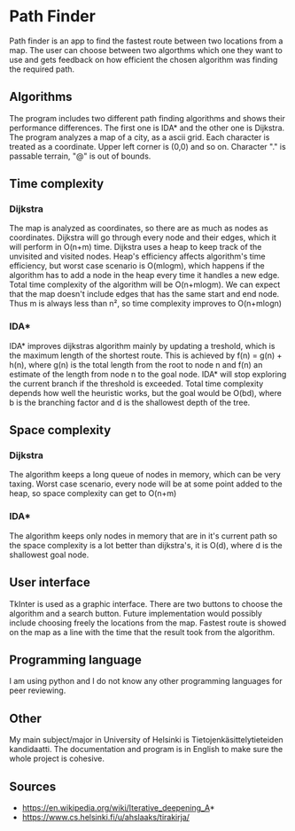 # Path Finder
Path finder is an app to find the fastest route between two locations from a map. The user can choose between two algorthms which one they want to use and gets feedback on how efficient the chosen algorithm was finding the required path.

## Algorithms
The program includes two different path finding algorithms and shows their performance differences. The first one is IDA* and the other one is Dijkstra. The program analyzes a map of a city, as a ascii grid. Each character is treated as a coordinate. Upper left corner is (0,0) and so on. Character "." is passable terrain, "@" is out of bounds.

## Time complexity

### Dijkstra
The map is analyzed as coordinates, so there are as much as nodes as coordinates. Dijkstra will go through every node and their edges, which it will perform in O(n+m) time. Dijkstra uses a heap to keep track of the unvisited and visited nodes. Heap's efficiency affects algorithm's time efficiency, but worst case scenario is O(mlogm), which happens if the algorithm has to add a node in the heap every time it handles a new edge. Total time complexity of the algorithm will be O(n+mlogm). We can expect that the map doesn't include edges that has the same start and end node. Thus m is always less than n², so time complexity improves to O(n+mlogn)

### IDA*
IDA* improves dijkstras algorithm mainly by updating a treshold, which is the maximum length of the shortest route. This is achieved by f(n) = g(n) + h(n), where g(n) is the total length from the root to node n and f(n) an estimate of the length from node n to the goal node. IDA* will stop exploring the current branch if the threshold is exceeded. Total time complexity depends how well the heuristic works, but the goal would be O(bd), where b is the branching factor and d is the shallowest depth of the tree.
## Space complexity

### Dijkstra
The algorithm keeps a long queue of nodes in memory, which can be very taxing. Worst case scenario, every node will be at some point added to the heap, so space complexity can get to O(n+m)

### IDA*
The algorithm keeps only nodes in memory that are in it's current path so the space complexity is a lot better than dijkstra's, it is O(d), where d is the shallowest goal node.


## User interface
TkInter is used as a graphic interface. There are two buttons to choose the algorithm and a search button. Future implementation would possibly include choosing freely the locations from the map. Fastest route is showed on the map as a line with the time that the result took from the algorithm.

## Programming language
I am using python and I do not know any other programming languages for peer reviewing.

## Other
My main subject/major in University of Helsinki is Tietojenkäsittelytieteiden kandidaatti. The documentation and program is in English to make sure the whole project is cohesive.

## Sources
- https://en.wikipedia.org/wiki/Iterative_deepening_A*
- https://www.cs.helsinki.fi/u/ahslaaks/tirakirja/
